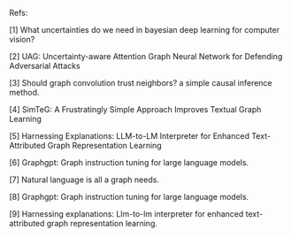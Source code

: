 Refs:

[1]  What uncertainties do we need in bayesian deep learning for computer vision?

[2] UAG: Uncertainty-aware Attention Graph Neural Network for Defending Adversarial Attacks

[3] Should graph convolution trust neighbors? a simple causal inference method.

[4] SimTeG: A Frustratingly Simple Approach Improves Textual Graph Learning

[5] Harnessing Explanations: LLM-to-LM Interpreter for Enhanced Text-Attributed Graph Representation Learning 

[6] Graphgpt: Graph instruction tuning for large language models.

[7] Natural language is all a graph needs.

[8] Graphgpt: Graph instruction tuning for large language models.

[9] Harnessing explanations: Llm-to-lm interpreter for enhanced text-attributed graph representation learning.
